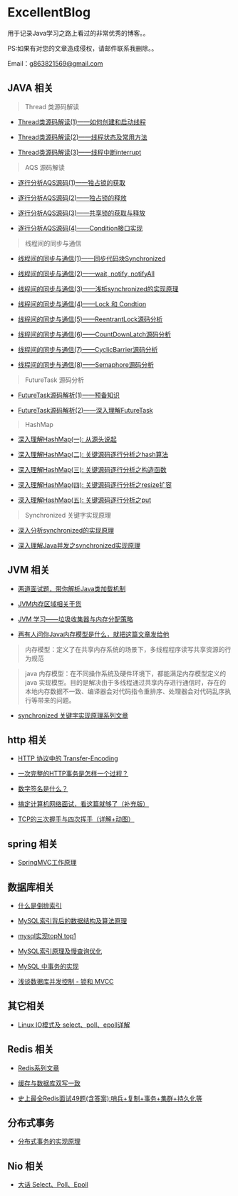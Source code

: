 # ExcellentBlog
用于记录Java学习之路上看过的非常优秀的博客。。

PS:如果有对您的文章造成侵权，请邮件联系我删除。。

Email：g863821569@gmail.com

## JAVA 相关

> Thread 类源码解读

* [Thread类源码解读(1)——如何创建和启动线程](https://segmentfault.com/a/1190000016029782)

* [Thread类源码解读(2)——线程状态及常用方法](https://segmentfault.com/a/1190000016056451)

* [Thread类源码解读(3)——线程中断interrupt](https://segmentfault.com/a/1190000016083002)

> AQS 源码解读

* [逐行分析AQS源码(1)——独占锁的获取](https://segmentfault.com/a/1190000015739343)

* [逐行分析AQS源码(2)——独占锁的释放](https://segmentfault.com/a/1190000015752512)

* [逐行分析AQS源码(3)——共享锁的获取与释放](https://segmentfault.com/a/1190000016447307)

* [逐行分析AQS源码(4)——Condition接口实现](https://segmentfault.com/a/1190000016462281)

> 线程间的同步与通信

* [线程间的同步与通信(1)——同步代码块Synchronized](https://segmentfault.com/a/1190000015979202)

* [线程间的同步与通信(2)——wait, notify, notifyAll](https://segmentfault.com/a/1190000016002355)

* [线程间的同步与通信(3)——浅析synchronized的实现原理](https://segmentfault.com/a/1190000016016459)

* [线程间的同步与通信(4)——Lock 和 Condtion](https://segmentfault.com/a/1190000016449988)

* [线程间的同步与通信(5)——ReentrantLock源码分析](https://segmentfault.com/a/1190000016503518)

* [线程间的同步与通信(6)——CountDownLatch源码分析](https://segmentfault.com/a/1190000016508108)

* [线程间的同步与通信(7)——CyclicBarrier源码分析](https://segmentfault.com/a/1190000016518256)

* [线程间的同步与通信(8)——Semaphore源码分析](https://segmentfault.com/a/1190000016533657)

> FutureTask 源码分析

* [FutureTask源码解析(1)——预备知识](https://segmentfault.com/a/1190000016542779)

* [FutureTask源码解析(2)——深入理解FutureTask](https://segmentfault.com/a/1190000016572591)

> HashMap

* [深入理解HashMap(一): 从源头说起](https://segmentfault.com/a/1190000015796727)

* [深入理解HashMap(二): 关键源码逐行分析之hash算法](https://segmentfault.com/a/1190000015798586)

* [深入理解HashMap(三): 关键源码逐行分析之构造函数](https://segmentfault.com/a/1190000015806050)

* [深入理解HashMap(四): 关键源码逐行分析之resize扩容](https://segmentfault.com/a/1190000015812438)

* [深入理解HashMap(五): 关键源码逐行分析之put](https://segmentfault.com/a/1190000015826733)

> Synchronized 关键字实现原理

* [深入分析synchronized的实现原理](https://blog.csdn.net/chenssy/article/details/54883355)

* [深入理解Java并发之synchronized实现原理](https://blog.csdn.net/javazejian/article/details/72828483)

## JVM 相关

* [两道面试题，带你解析Java类加载机制](https://www.cnblogs.com/chanshuyi/p/the_java_class_load_mechamism.html)

* [JVM内存区域相关干货](https://www.aprilyolies.top/2019/05/06/JVM%E5%86%85%E5%AD%98%E5%8C%BA%E5%9F%9F%E7%9B%B8%E5%85%B3%E5%B9%B2%E8%B4%A7/)

* [JVM 学习——垃圾收集器与内存分配策略](https://matt33.com/2016/09/18/jvm-basic2/)

* [再有人问你Java内存模型是什么，就把这篇文章发给他](https://www.hollischuang.com/archives/2550)

> 内存模型：定义了在共享内存系统的场景下，多线程程序读写共享资源的行为规范

> java 内存模型：在不同操作系统及硬件环境下，都能满足内存模型定义的 java 实现模型。目的是解决由于多线程通过共享内存进行通信时，存在的本地内存数据不一致、编译器会对代码指令重排序、处理器会对代码乱序执行等带来的问题。

* [synchronized 关键字实现原理系列文章](https://www.hollischuang.com/archives/1883)

## http 相关

* [HTTP 协议中的 Transfer-Encoding](https://www.cnblogs.com/micro-chen/p/7183275.html)

* [一次完整的HTTP事务是怎样一个过程？](https://blog.51cto.com/linux5588/1351007)

* [数字签名是什么？](http://www.ruanyifeng.com/blog/2011/08/what_is_a_digital_signature.html)

* [搞定计算机网络面试，看这篇就够了（补充版）](https://juejin.im/post/5b7be0b2e51d4538db34a51e)

* [TCP的三次握手与四次挥手（详解+动图）](https://blog.csdn.net/qzcsu/article/details/72861891)

## spring 相关

* [SpringMVC工作原理](https://www.cnblogs.com/xiaoxi/p/6164383.html)

## 数据库相关

* [什么是倒排索引](https://www.cnblogs.com/zlslch/p/6440114.html)

* [MySQL索引背后的数据结构及算法原理](http://blog.codinglabs.org/articles/theory-of-mysql-index.html)

* [mysql实现topN top1](https://www.cnblogs.com/codeOfLife/p/7410620.html)

* [MySQL索引原理及慢查询优化](https://tech.meituan.com/2014/06/30/mysql-index.html)

* [MySQL 中事务的实现](https://draveness.me/mysql-transaction)

* [浅谈数据库并发控制 - 锁和 MVCC](https://draveness.me/database-concurrency-control)

## 其它相关

* [Linux IO模式及 select、poll、epoll详解](https://segmentfault.com/a/1190000003063859)

## Redis 相关

* [Redis系列文章](https://blog.csdn.net/cuipeng0916/article/details/53561869)

* [缓存与数据库双写一致](https://www.cnblogs.com/Java3y/p/10266306.html)

* [史上最全Redis面试49题(含答案):哨兵+复制+事务+集群+持久化等](https://youzhixueyuan.com/redis-interview-question-49-answers.html)

## 分布式事务

* [分布式事务的实现原理](https://draveness.me/distributed-transaction-principle)

## Nio 相关

* [大话 Select、Poll、Epoll](https://cloud.tencent.com/developer/article/1005481)
